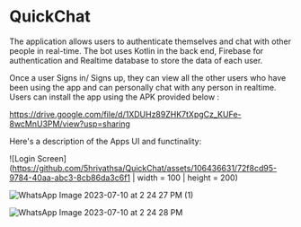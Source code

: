 # QuickChat

The application allows users to authenticate themselves and chat with other people in real-time. The bot uses Kotlin in the back end, Firebase
for authentication and Realtime database to store the data of each user.

Once a user Signs in/ Signs up, they can view all the other users who have been using the app and can personally chat with any person in
realtime. Users can install the app using the APK provided below : 

https://drive.google.com/file/d/1XDUHz89ZHK7tXpgCz_KUFe-8wcMnU3PM/view?usp=sharing

Here's a description of the Apps UI and functinality:

![Login Screen](https://github.com/5hrivathsa/QuickChat/assets/106436631/72f8cd95-9784-40aa-abc3-8cb86da3c6f1 | width = 100 | height = 200)

![WhatsApp Image 2023-07-10 at 2 24 27 PM (1)](https://github.com/5hrivathsa/QuickChat/assets/106436631/cb617ebf-077d-4022-bd10-ddf29bf1c31e)

![WhatsApp Image 2023-07-10 at 2 24 28 PM](https://github.com/5hrivathsa/QuickChat/assets/106436631/e78e6411-ec2e-42b6-9fd7-ddcc3f1729cd)

